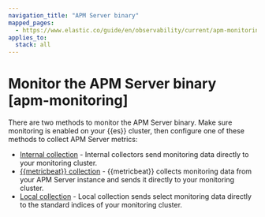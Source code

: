 ```yaml
---
navigation_title: "APM Server binary"
mapped_pages:
  - https://www.elastic.co/guide/en/observability/current/apm-monitoring.html
applies_to:
  stack: all
---
```


# Monitor the APM Server binary [apm-monitoring]

There are two methods to monitor the APM Server binary. Make sure monitoring is enabled on your {{es}} cluster, then configure one of these methods to collect APM Server metrics:

* [Internal collection](/solutions/observability/apm/use-internal-collection-to-send-monitoring-data.md) - Internal collectors send monitoring data directly to your monitoring cluster.
* [{{metricbeat}} collection](/solutions/observability/apm/use-metricbeat-to-send-monitoring-data.md) - {{metricbeat}} collects monitoring data from your APM Server instance and sends it directly to your monitoring cluster.
* [Local collection](/solutions/observability/apm/use-select-metrics-emitted-directly-to-monitoring-cluster.md) - Local collection sends select monitoring data directly to the standard indices of your monitoring cluster.